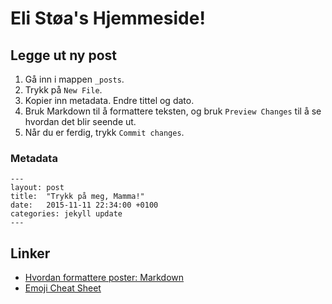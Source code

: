 # Eli Støa's Hjemmeside!

## Legge ut ny post
1. Gå inn i mappen `_posts`.
2. Trykk på `New File`.
3. Kopier inn metadata. Endre tittel og dato.
4. Bruk Markdown til å formattere teksten, og bruk `Preview Changes` til å se hvordan det blir seende ut.
5. Når du er ferdig, trykk `Commit changes`.

### Metadata
```
---
layout: post
title:  "Trykk på meg, Mamma!"
date:   2015-11-11 22:34:00 +0100
categories: jekyll update
---
```


## Linker
- [Hvordan formattere poster: Markdown](https://guides.github.com/features/mastering-markdown/)
- [Emoji Cheat Sheet](http://www.emoji-cheat-sheet.com/)
